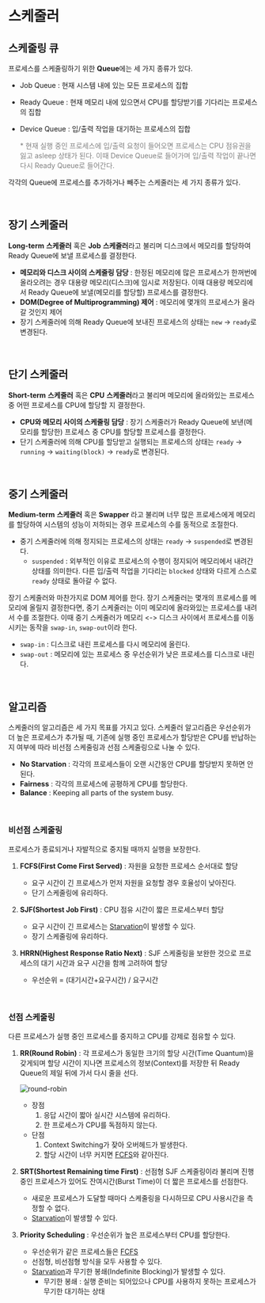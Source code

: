 # 스케줄러

## 스케줄링 큐

프로세스를 스케줄링하기 위한 **Queue**에는 세 가지 종류가 있다.

- Job Queue : 현재 시스템 내에 있는 모든 프로세스의 집합
- Ready Queue : 현재 메모리 내에 있으면서 CPU를 할당받기를 기다리는 프로세스의 집합
- Device Queue : 입/출력 작업을 대기하는 프로세스의 집합

    <span style="color:gray">* 현재 실행 중인 프로세스에 입/출력 요청이 들어오면 프로세스는 CPU 점유권을 잃고 asleep 상태가 된다. 이때 Device Queue로 들어가며 입/출력 작업이 끝나면 다시 Ready Queue로 들어간다.</span>

각각의 Queue에 프로세스를 추가하거나 빼주는 스케줄러는 세 가지 종류가 있다.

&nbsp;
## 장기 스케줄러

**Long-term** **스케줄러** 혹은 **Job** **스케줄러**라고 불리며 디스크에서 메모리를 할당하여 Ready Queue에 보낼 프로세스를 결정한다.

- **메모리와 디스크 사이의 스케줄링 담당** : 한정된 메모리에 많은 프로세스가 한꺼번에 올라오려는 경우 대용량 메모리(디스크)에 임시로 저장된다. 이때 대용량 메모리에서 Ready Queue에 보낼(메모리를 할당할) 프로세스를 결정한다.
- **DOM(Degree of Multiprogramming) 제어** : 메모리에 몇개의 프로세스가 올라갈 것인지 제어
- 장기 스케줄러에 의해 Ready Queue에 보내진 프로세스의 상태는 `new` -> `ready`로 변경된다.

&nbsp;
## 단기 스케줄러

**Short-term** **스케줄러** 혹은 **CPU** **스케줄러**라고 불리며 메모리에 올라와있는 프로세스 중 어떤 프로세스를 CPU에 할당할 지 결정한다. 

- **CPU와 메모리 사이의 스케줄링 담당** : 장기 스케줄러가 Ready Queue에 보낸(메모리를 할당한) 프로세스 중 CPU를 할당할 프로세스를 결정한다.
- 단기 스케줄러에 의해 CPU를 할당받고 실행되는 프로세스의 상태는 `ready` -> `running` -> `waiting(block)` -> `ready`로 변경된다. 

&nbsp;
## 중기 스케줄러

**Medium-term** **스케줄러** 혹은 **Swapper** 라고 불리며 너무 많은 프로세스에게 메모리를 할당하여 시스템의 성능이 저하되는 경우 프로세스의 수를 동적으로 조절한다.

- 중기 스케줄러에 의해 정지되는 프로세스의 상태는 `ready` -> `suspended`로 변경된다.
    - `suspended` : 외부적인 이유로 프로세스의 수행이 정지되어 메모리에서 내려간 상태를 의미한다. 다른 입/출력 작업을 기다리는 `blocked` 상태와 다르게 스스로 `ready` 상태로 돌아갈 수 없다.

장기 스케줄러와 마찬가지로 DOM 제어를 한다. 장기 스케줄러는 몇개의 프로세스를 메모리에 올릴지 결정한다면, 중기 스케줄러는 이미 메모리에 올라와있는 프로세스를 내려서 수를 조절한다. 이때 중기 스케줄러가 메모리 <-> 디스크 사이에서 프로세스를 이동시키는 동작을 `swap-in`, `swap-out`이라 한다.

- `swap-in` : 디스크로 내린 프로세스를 다시 메모리에 올린다.
- `swap-out` : 메모리에 있는 프로세스 중 우선순위가 낮은 프로세스를 디스크로 내린다.

&nbsp;
## 알고리즘

스케줄러의 알고리즘은 세 가지 목표를 가지고 있다. 스케줄러 알고리즘은 우선순위가 더 높은 프로세스가 추가될 때, 기존에 실행 중인 프로세스가 할당받은 CPU를 반납하는지 여부에 따라 비선점 스케줄링과 선점 스케줄링으로 나눌 수 있다.

- **No Starvation** : 각각의 프로세스들이 오랜 시간동안 CPU를 할당받지 못하면 안된다.
- **Fairness** : 각각의 프로세스에 공평하게 CPU를 할당한다.
- **Balance** : Keeping all parts of the system busy.

&nbsp;
### 비선점 스케줄링

프로세스가 종료되거나 자발적으로 중지될 때까지 실행을 보장한다.

1. **FCFS(First Come First Served)** : 자원을 요청한 프로세스 순서대로 할당
    - 요구 시간이 긴 프로세스가 먼저 자원을 요청할 경우 호율성이 낮아진다.
    - 단기 스케줄링에 유리하다.

2. **SJF(Shortest Job First)** : CPU 점유 시간이 짧은 프로세스부터 할당
    - 요구 시간이 긴 프로세스는 [Starvation](%E1%84%89%E1%85%B3%E1%84%8F%E1%85%A6%E1%84%8C%E1%85%AE%E1%86%AF%E1%84%85%E1%85%A5%20b45146b6b3344b35b5a8fee514bc7b28.md)이 발생할 수 있다.
    - 장기 스케줄링에 유리하다.

3. **HRRN(Highest Response Ratio Next)** : SJF 스케줄링을 보완한 것으로 프로세스의 대기 시간과 요구 시간을 함께 고려하여 할당
    - 우선순위 = (대기시간+요구시간) / 요구시간

&nbsp;
### 선점 스케줄링

다른 프로세스가 실행 중인 프로세스를 중지하고 CPU를 강제로 점유할 수 있다.

1. **RR(Round Robin)** : 각 프로세스가 동일한 크기의 할당 시간(Time Quantum)을 갖게되며 할당 시간이 지나면 프로세스의 정보(Context)를 저장한 뒤 Ready Queue의 제일 뒤에 가서 다시 줄을 선다.
    
    ![round-robin](https://user-images.githubusercontent.com/61190690/166911942-cafdf804-00e1-43d6-947e-3671beeffb85.png)
    
    - 장점
        1. 응답 시간이 짧아 실시간 시스템에 유리하다.
        2. 한 프로세스가 CPU를 독점하지 않는다.
    - 단점
        1. Context Switching가 잦아 오버헤드가 발생한다.
        2. 할당 시간이 너무 커지면 [FCFS](%E1%84%89%E1%85%B3%E1%84%8F%E1%85%A6%E1%84%8C%E1%85%AE%E1%86%AF%E1%84%85%E1%85%A5%20b45146b6b3344b35b5a8fee514bc7b28.md)와 같아진다.
        
2. **SRT(Shortest Remaining time First)** : 선점형 SJF 스케줄링이라 불리며 진행 중인 프로세스가 있어도 잔여시간(Burst Time)이 더 짧은 프로세스를 선점한다.
    - 새로운 프로세스가 도달할 때마다 스케줄링을 다시하므로 CPU 사용시간을 측정할 수 없다.
    - [Starvation](%E1%84%89%E1%85%B3%E1%84%8F%E1%85%A6%E1%84%8C%E1%85%AE%E1%86%AF%E1%84%85%E1%85%A5%20b45146b6b3344b35b5a8fee514bc7b28.md)이 발생할 수 있다.
    
3. **Priority Scheduling** : 우선순위가 높은 프로세스부터 CPU를 할당한다.
    - 우선순위가 같은 프로세스들은 [FCFS](%E1%84%89%E1%85%B3%E1%84%8F%E1%85%A6%E1%84%8C%E1%85%AE%E1%86%AF%E1%84%85%E1%85%A5%20b45146b6b3344b35b5a8fee514bc7b28.md)
    - 선점형, 비선점형 방식을 모두 사용할 수 있다.
    - [Starvation](%E1%84%89%E1%85%B3%E1%84%8F%E1%85%A6%E1%84%8C%E1%85%AE%E1%86%AF%E1%84%85%E1%85%A5%20b45146b6b3344b35b5a8fee514bc7b28.md)과 무기한 봉쇄(Indefinite Blocking)가 발생할 수 있다.
        - 무기한 봉쇄 : 실행 준비는 되어있으나 CPU를 사용하지 못하는 프로세스가 무기한 대기하는 상태